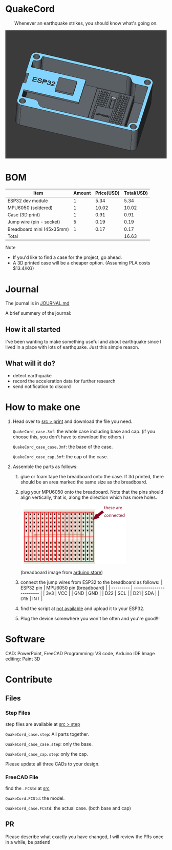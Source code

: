 # QuakeCord
<p align="center">
Whenever an earthquake strikes, you should know what's going on.
</div>
<p align="center">
    <img src="https://raw.githubusercontent.com/KnowScratcher/QuakeCord/refs/heads/main/img/20250531model.png" height="400">
</div>

# BOM
| Item                      | Amount | Price(USD) | Total(USD) |
| ------------------------- | ------ | ---------- | ---------- |
| ESP32 dev module          | 1      | 5.34       | 5.34       |
| MPU6050 (soldered)        | 1      | 10.02      | 10.02      |
| Case (3D print)           | 1      | 0.91       | 0.91       |
| Jump wire (pin - socket)  | 5      | 0.19       | 0.19       |
| Breadboard mini (45x35mm) | 1      | 0.17       | 0.17       |
| Total                     |        |            | 16.63      |

> [!NOTE] 
> - If you'd like to find a case for the project, go ahead.
> - A 3D printed case will be a cheaper option. (Assuming PLA costs $13.4/KG)

# Journal
The journal is in [JOURNAL.md](JOURNAL.md)

A brief summery of the journal:

## How it all started
I've been wanting to make something useful and about earthquake since I lived in a place with lots of earthquake. Just this simple reason.

## What will it do?
- detect earthquake
- record the acceleration data for further research
- send notification to discord

# How to make one
1. Head over to [src > print](https://github.com/KnowScratcher/QuakeCord/tree/main/src/print) and download the file you need.

   `QuakeCord_case.3mf`: the whole case including base and cap. (if you choose this, you don't have to download the others.)
   
   `QuakeCord_case_case.3mf`: the base of the case.
   
   `QuakeCord_case_cap.3mf`: the cap of the case.
   
4. Assemble the parts as follows:
   1. glue or foam tape the breadboard onto the case. If 3d printed, there should be an area marked the same size as the breadboard.
   2. plug your MPU6050 onto the breadboard. Note that the pins should align vertically, that is, along the direction which has more holes.
      <img src="https://raw.githubusercontent.com/KnowScratcher/QuakeCord/refs/heads/main/img/20250531connected.png" alt="what is connected on a breadboard" height="200">
      
      (breadboard image from [arduino store](https://store.arduino.cc/products/mini-breadboard-white))
      
   4. connect the jump wires from ESP32 to the breadboard as follows:
      | ESP32 pin | MPU6050 pin (breadboard) |
      | --------- | ------------------------ |
      | 3v3       | VCC                      |
      | GND       | GND                      |
      | D22       | SCL                      |
      | D21       | SDA                      |
      | D15       | INT                      |
   5. find the script at [not available](about:blank) and upload it to your ESP32.
   6. Plug the device somewhere you won't be often and you're good!!!
  
# Software
CAD: PowerPoint, FreeCAD
Programming: VS code, Arduino IDE
Image editing: Paint 3D

# Contribute
## Files
### Step Files
step files are available at [src > step](https://github.com/KnowScratcher/QuakeCord/tree/main/src/step)

`QuakeCord_case.step`: All parts together.

`QuakeCord_case_case.step`: only the base.

`QuakeCord_case_cap.step`: only the cap.

Please update all three CADs to your design.
### FreeCAD File
find the `.FCStd` at [src](https://github.com/KnowScratcher/QuakeCord/tree/main/src)

`QuakeCord.FCStd`: the model.

`QuakeCord_case.FCStd`: the actual case. (both base and cap)

## PR
Please describe what exactly you have changed, I will review the PRs once in a while, be patient!
